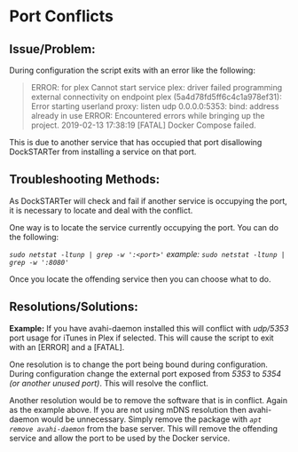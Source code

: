 # Port Conflicts

## Issue/Problem:

During configuration the script exits with an error like the following:
> ERROR: for plex  Cannot start service plex: driver failed programming external connectivity on endpoint plex
> (5a4d78fd5ff6c4c1a978ef31): Error starting userland proxy: listen udp 0.0.0.0:5353: bind: address already in use
> ERROR: Encountered errors while bringing up the project.
> 2019-02-13 17:38:19 [FATAL]      Docker Compose failed.

This is due to another service that has occupied that port disallowing DockSTARTer from installing a service on that port.

## Troubleshooting Methods:

As DockSTARTer will check and fail if another service is occupying the port, it is necessary to locate and deal with the conflict.

One way is to locate the service currently occupying the port. You can do the following:

  _`sudo netstat -ltunp | grep -w ':<port>'`    example: `sudo netstat -ltunp | grep -w ':8080'`_

Once you locate the offending service then you can choose what to do.

## Resolutions/Solutions:

**Example:** If you have avahi-daemon installed this will conflict with _udp/5353_ port usage for iTunes in Plex if selected.  This will cause the script to exit with an [ERROR] and a [FATAL].

One resolution is to change the port being bound during configuration.  During configuration change the external port exposed from _5353_ to _5354 (or another unused port)_.  This will resolve the conflict.

Another resolution would be to remove the software that is in conflict.  Again as the example above.  If you are not using mDNS resolution then avahi-daemon would be unnecessary. Simply remove the package with _`apt remove avahi-daemon`_ from the base server. This will remove the offending service and allow the port to be used by the Docker service.
